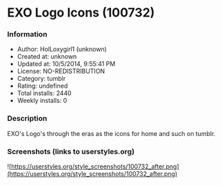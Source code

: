 # EXO Logo Icons (100732)

### Information
- Author: HolLoxygirl1 (unknown)
- Created at: unknown
- Updated at: 10/5/2014, 9:55:41 PM
- License: NO-REDISTRIBUTION
- Category: tumblr
- Rating: undefined
- Total installs: 2440
- Weekly installs: 0


### Description
EXO's Logo's through the eras as the icons for home and such on tumblr.


### Screenshots (links to userstyles.org)
![https://userstyles.org/style_screenshots/100732_after.png](https://userstyles.org/style_screenshots/100732_after.png)



